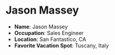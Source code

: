 # Jason Massey

* __Name__: Jason Massey
* __Occupation__: Sales Engineer
* __Location__: San Fantastico, CA
* __Favorite Vacation Spot__: Tuscany, Italy
